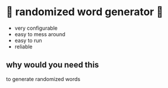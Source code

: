 #  📄 randomized word generator 📄

- very configurable
- easy to mess around
- easy to run
- reliable

## why would you need this

to generate randomized words
